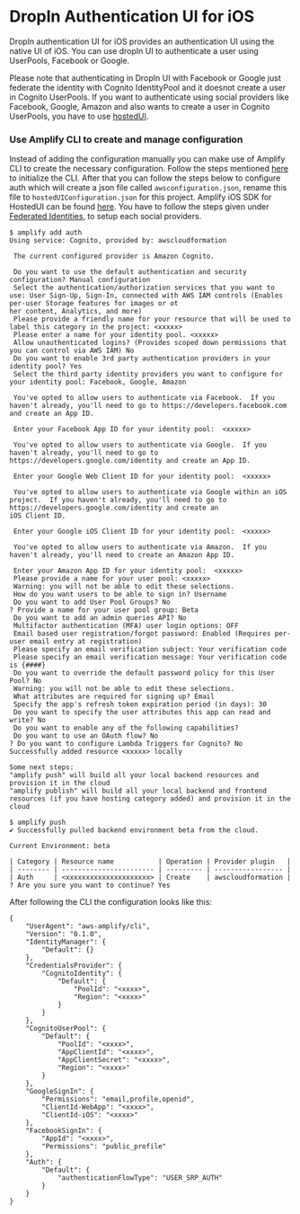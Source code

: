 # DropIn Authentication UI for iOS 

DropIn authentication UI for iOS provides an authentication UI using the native UI of iOS. You can use dropIn UI to authenticate a user
using UserPools, Facebook or Google. 

Please note that authenticating in DropIn UI with Facebook or Google just federate the identity with Cognito IdentityPool and it doesnot create
a user in Cognito UserPools. If you want to authenticate using social providers like Facebook, Google, Amazon and also wants to create a user
in Cognito UserPools, you have to use [hostedUI](./HostedUI.md).


### Use Amplify CLI to create and manage configuration

Instead of adding the configuration manually you can make use of Amplify CLI to create the necessary configuration. 
Follow the steps mentioned [here](https://aws-amplify.github.io/docs/cli-toolchain/quickstart) to initialize the CLI. After that you can
follow the steps below to configure auth which will create a json file called `awsconfiguration.json`, rename this
file to `hostedUIConfiguration.json` for this project.
Amplify iOS SDK for HostedUI can be found [here](https://aws-amplify.github.io/docs/ios/authentication#drop-in-auth). You have to follow the steps
given under [Federated Identities](https://aws-amplify.github.io/docs/ios/authentication#federated-identities-social-sign-in), to setup each social providers.

```
$ amplify add auth
Using service: Cognito, provided by: awscloudformation

 The current configured provider is Amazon Cognito.

 Do you want to use the default authentication and security configuration? Manual configuration
 Select the authentication/authorization services that you want to use: User Sign-Up, Sign-In, connected with AWS IAM controls (Enables per-user Storage features for images or ot
her content, Analytics, and more)
 Please provide a friendly name for your resource that will be used to label this category in the project: <xxxxx>
 Please enter a name for your identity pool. <xxxxx>
 Allow unauthenticated logins? (Provides scoped down permissions that you can control via AWS IAM) No
 Do you want to enable 3rd party authentication providers in your identity pool? Yes
 Select the third party identity providers you want to configure for your identity pool: Facebook, Google, Amazon

 You've opted to allow users to authenticate via Facebook.  If you haven't already, you'll need to go to https://developers.facebook.com and create an App ID.

 Enter your Facebook App ID for your identity pool:  <xxxxx>

 You've opted to allow users to authenticate via Google.  If you haven't already, you'll need to go to https://developers.google.com/identity and create an App ID.

 Enter your Google Web Client ID for your identity pool:  <xxxxx>

 You've opted to allow users to authenticate via Google within an iOS project.  If you haven't already, you'll need to go to https://developers.google.com/identity and create an
iOS Client ID.

 Enter your Google iOS Client ID for your identity pool:  <xxxxx>

 You've opted to allow users to authenticate via Amazon.  If you haven't already, you'll need to create an Amazon App ID.

 Enter your Amazon App ID for your identity pool:  <xxxxx>
 Please provide a name for your user pool: <xxxxx>
 Warning: you will not be able to edit these selections.
 How do you want users to be able to sign in? Username
 Do you want to add User Pool Groups? No
? Provide a name for your user pool group: Beta
 Do you want to add an admin queries API? No
 Multifactor authentication (MFA) user login options: OFF
 Email based user registration/forgot password: Enabled (Requires per-user email entry at registration)
 Please specify an email verification subject: Your verification code
 Please specify an email verification message: Your verification code is {####}
 Do you want to override the default password policy for this User Pool? No
 Warning: you will not be able to edit these selections.
 What attributes are required for signing up? Email
 Specify the app's refresh token expiration period (in days): 30
 Do you want to specify the user attributes this app can read and write? No
 Do you want to enable any of the following capabilities?
 Do you want to use an OAuth flow? No
? Do you want to configure Lambda Triggers for Cognito? No
Successfully added resource <xxxxx> locally

Some next steps:
"amplify push" will build all your local backend resources and provision it in the cloud
"amplify publish" will build all your local backend and frontend resources (if you have hosting category added) and provision it in the cloud

$ amplify push
✔ Successfully pulled backend environment beta from the cloud.

Current Environment: beta

| Category | Resource name           | Operation | Provider plugin   |
| -------- | ----------------------- | --------- | ----------------- |
| Auth     | <xxxxxxxxxxxxxxxxxxxxx> | Create    | awscloudformation |
? Are you sure you want to continue? Yes
```

After following the CLI the configuration looks like this:

```
{
    "UserAgent": "aws-amplify/cli",
    "Version": "0.1.0",
    "IdentityManager": {
        "Default": {}
    },
    "CredentialsProvider": {
        "CognitoIdentity": {
            "Default": {
                "PoolId": "<xxxx>",
                "Region": "<xxxx>"
            }
        }
    },
    "CognitoUserPool": {
        "Default": {
            "PoolId": "<xxxx>",
            "AppClientId": "<xxxx>",
            "AppClientSecret": "<xxxx>",
            "Region": "<xxxx>"
        }
    },
    "GoogleSignIn": {
        "Permissions": "email,profile,openid",
        "ClientId-WebApp": "<xxxx>",
        "ClientId-iOS": "<xxxx>"
    },
    "FacebookSignIn": {
        "AppId": "<xxxx>",
        "Permissions": "public_profile"
    },
    "Auth": {
        "Default": {
            "authenticationFlowType": "USER_SRP_AUTH"
        }
    }
}
```